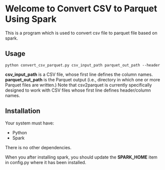 Welcome to Convert CSV to Parquet Using Spark
===========================
 
This is a program which is used to convert csv file to  parquet file based on spark.

Usage
---------------------

```
python convert_csv_parquet.py csv_input_path parquet_out_path --header
```

**csv_input_path** is a CSV file, whose first line defines the column names. **parquet_out_path** is the Parquet output (i.e., directory in which one or more Parquet files are written.) Note that csv2parquet is currently specifically designed to work with CSV files whose first line defines header/column names.

Installation
------------------------

Your system must have:

- Python
- Spark

There is no other dependencies.

When you after installing spark, you should update the **SPARK_HOME** item in config.py where it has been installed.
